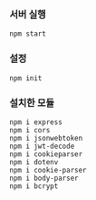 ### 서버 실행

```
npm start
```

### 설정

```
npm init
```

### 설치한 모듈

```
npm i express
npm i cors
npm i jsonwebtoken
npm i jwt-decode
npm i cookieparser
npm i dotenv
npm i cookie-parser
npm i body-parser
npm i bcrypt
```
